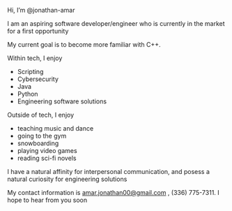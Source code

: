 Hi, I’m @jonathan-amar

I am an aspiring software developer/engineer who is currently in the market for a first opportunity

My current goal is to become more familiar with C++.

Within tech, I enjoy
  - Scripting
  - Cybersecurity
  - Java
  - Python
  - Engineering software solutions
  

Outside of tech, I enjoy
  - teaching music and dance
  - going to the gym
  - snowboarding
  - playing video games
  - reading sci-fi novels

I have a natural affinity for interpersonal communication, and posess a natural curiosity for engineering solutions

My contact information is amar.jonathan00@gmail.com , (336) 775-7311. I hope to hear from you soon
